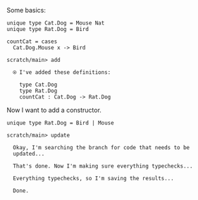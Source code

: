 Some basics:

``` unison :hide
unique type Cat.Dog = Mouse Nat
unique type Rat.Dog = Bird

countCat = cases
  Cat.Dog.Mouse x -> Bird
```

``` ucm
scratch/main> add

  ⍟ I've added these definitions:
  
    type Cat.Dog
    type Rat.Dog
    countCat : Cat.Dog -> Rat.Dog

```

Now I want to add a constructor.

``` unison :hide
unique type Rat.Dog = Bird | Mouse
```

``` ucm
scratch/main> update

  Okay, I'm searching the branch for code that needs to be
  updated...

  That's done. Now I'm making sure everything typechecks...

  Everything typechecks, so I'm saving the results...

  Done.

```
